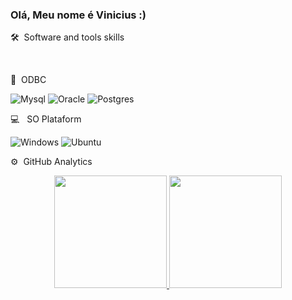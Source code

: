 ### Olá, Meu nome é Vinicius :)

<!--
**ViniciusClaudomir/ViniciusClaudomir** is a ✨ _special_ ✨ repository because its `README.md` (this file) appears on your GitHub profile.

Here are some ideas to get you started:

- 🔭 I’m currently working on ...
- 🌱 I’m currently learning ...
- 👯 I’m looking to collaborate on ...
- 🤔 I’m looking for help with ...
- 💬 Ask me about ...
- 📫 How to reach me: ...
- 😄 Pronouns: ...
- ⚡ Fun fact: ...
-->
🛠 &nbsp;Software and tools skills 

<img href="https://img.shields.io/badge/-Python-05122A?style=flat&logo=python"></img>
<img href="  https://img.shields.io/badge/-JavaScript-05122A?style=flat&logo=javascript"></img>
<img href="https://img.shields.io/badge/-Django-05122A?style=flat&logo=django&logoColor=092E20"></img>
<img href="https://img.shields.io/badge/-Flask-05122A?style=flat&logo=flask"></img>
<img href="https://img.shields.io/badge/-Visual%20Studio%20Code-05122A?style=flat&logo=visual-studio-code&logoColor=007ACC"></img>
<img href="https://img.shields.io/badge/pandas%20-%23150458.svg?&style=for-the-badge&logo=pandas&logoColor=white"></img>
<img href="https://img.shields.io/badge/docker%20-%230db7ed.svg?&style=for-the-badge&logo=docker&logoColor=white"></img>
<img href="https://img.shields.io/badge/Jupyter%20-%23F37626.svg?&style=for-the-badge&logo=Jupyter&logoColor=white"></img>
<img href="https://img.shields.io/badge/jenkins%20-%232C5263.svg?&style=for-the-badge&logo=jenkins&logoColor=white"></img>
<img href="https://img.shields.io/badge/git%20-%23F05033.svg?&style=for-the-badge&logo=git&logoColor=white"></img>
<img href="https://img.shields.io/badge/express.js%20-%23404d59.svg?&style=for-the-badge"></img>
<img href="https://img.shields.io/badge/node.js%20-%2343853D.svg?&style=for-the-badge&logo=node.js&logoColor=white"></img>
  
💾 &nbsp;ODBC

![Mysql](https://img.shields.io/badge/mysql-%2300f.svg?&style=for-the-badge&logo=mysql&logoColor=white)
![Oracle](https://img.shields.io/badge/oracle%20-%23F00000.svg?&style=for-the-badge&logo=oracle&logoColor=white)
![Postgres](https://img.shields.io/badge/postgres-%23316192.svg?&style=for-the-badge&logo=postgresql&logoColor=white)

💻 &nbsp; SO Plataform

![Windows](https://img.shields.io/badge/Windows-0078D6?style=for-the-badge&logo=windows&logoColor=white)
![Ubuntu](https://img.shields.io/badge/Ubuntu-E95420?style=for-the-badge&logo=ubuntu&logoColor=white)

⚙️ &nbsp;GitHub Analytics
<p align="center">
<a href="https://github.com/ViniciusClaudomir">
  <img height="180em" src="https://github-readme-stats-eight-theta.vercel.app/api?username=ViniciusClaudomir&show_icons=true&theme=algolia&include_all_commits=true&count_private=true"/>
  <img height="180em" src="https://github-readme-stats-eight-theta.vercel.app/api/top-langs/?username=ViniciusClaudomir&layout=compact&langs_count=8&theme=algolia"/>
</a>
</p>
